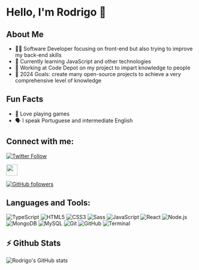 # Hello, I'm Rodrigo 👋

## About Me
- 👨‍💻 Software Developer focusing on front-end but also trying to improve my back-end skills
- 🌱 Currently learning JavaScript and other technologies
- 💼 Working at Code Depot on my project to impart knowledge to people
- 🎯 2024 Goals: create many open-source projects to achieve a very comprehensive level of knowledge

## Fun Facts
- 📖 Love playing games
- 🗣️ I speak Portuguese and intermediate English

## Connect with me:
[![Twitter Follow](https://img.shields.io/twitter/follow/yourtwitter?style=social)](https://twitter.com/yourtwitter)

[<img src="https://i.stack.imgur.com/gVE0j.png" width="30px"/>](https://www.linkedin.com/in/yourlinkedin/)

[![GitHub followers](https://img.shields.io/github/followers/yourgithub?style=social)](https://github.com/yourgithub)


## Languages and Tools:
![TypeScript](https://img.shields.io/badge/-TypeScript-3178C6?style=flat-square&logo=typescript&logoColor=white)
![HTML5](https://img.shields.io/badge/-HTML5-E34F26?style=flat-square&logo=html5&logoColor=white)
![CSS3](https://img.shields.io/badge/-CSS3-1572B6?style=flat-square&logo=css3)
![Sass](https://img.shields.io/badge/-Sass-CC6699?style=flat-square&logo=sass&logoColor=white)
![JavaScript](https://img.shields.io/badge/-JavaScript-F7DF1E?style=flat-square&logo=javascript&logoColor=black)
![React](https://img.shields.io/badge/-React-61DAFB?style=flat-square&logo=react&logoColor=black)
![Node.js](https://img.shields.io/badge/-Node.js-339933?style=flat-square&logo=node.js&logoColor=white)
![MongoDB](https://img.shields.io/badge/-MongoDB-47A248?style=flat-square&logo=mongodb&logoColor=white)
![MySQL](https://img.shields.io/badge/-MySQL-4479A1?style=flat-square&logo=mysql&logoColor=white)
![Git](https://img.shields.io/badge/-Git-F05032?style=flat-square&logo=git&logoColor=white)
![GitHub](https://img.shields.io/badge/-GitHub-181717?style=flat-square&logo=github)
![Terminal](https://img.shields.io/badge/-Terminal-4D4D4D?style=flat-square&logo=terminal&logoColor=white)

## ⚡ Github Stats

![Rodrigo's GitHub stats](https://github-readme-stats.vercel.app/api?username=RodrigoCMorgado&show_icons=true&theme=night)
